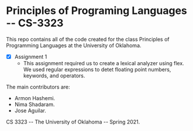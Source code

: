 
Principles of Programing Languages -- CS-3323
=============================================

This repo contains all of the code created for the class Principles of Programming Languages at the University of Oklahoma. 


- [x] Assignment 1
  * This assignment required us to create a lexical analyzer using flex. We used regular expressions to detet floating point numbers, keywords, and operators.


The main contributors are:
- Armon Hashemi.
- Nima Shadaram.
- Jose Aguilar.


CS 3323 -- The University of Oklahoma -- Spring 2021.
